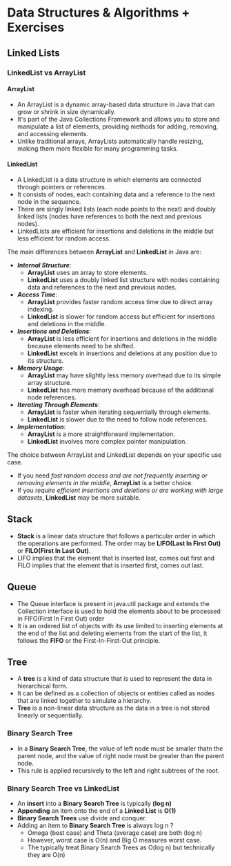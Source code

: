 # Data Structures & Algorithms + Exercises
## Linked Lists
### LinkedList vs ArrayList
#### ArrayList
- An ArrayList is a dynamic array-based data structure in Java that can grow or shrink in size dynamically.
- It's part of the Java Collections Framework and allows you to store and manipulate a list of elements, providing methods for adding, removing, and accessing elements.
- Unlike traditional arrays, ArrayLists automatically handle resizing, making them more flexible for many programming tasks.
#### LinkedList
- A LinkedList is a data structure in which elements are connected through pointers or references.
- It consists of nodes, each containing data and a reference to the next node in the sequence.
- There are singly linked lists (each node points to the next) and doubly linked lists (nodes have references to both the next and previous nodes).
- LinkedLists are efficient for insertions and deletions in the middle but less efficient for random access.

The main differences between **ArrayList** and **LinkedList** in Java are:
- **_Internal Structure_**:
  - **ArrayList** uses an array to store elements.
  - **LinkedList** uses a doubly linked list structure with nodes containing data and references to the next and previous nodes.
- **_Access Time_**:
  - **ArrayList** provides faster random access time due to direct array indexing.
  - **LinkedList** is slower for random access but efficient for insertions and deletions in the middle.
- **_Insertions and Deletions_**:
  - **ArrayList** is less efficient for insertions and deletions in the middle because elements need to be shifted.
  - **LinkedList** excels in insertions and deletions at any position due to its structure.
- **_Memory Usage_**:
  - **ArrayList** may have slightly less memory overhead due to its simple array structure.
  - **LinkedList** has more memory overhead because of the additional node references.
- **_Iterating Through Elements_**:
  - **ArrayList** is faster when iterating sequentially through elements.
  - **LinkedList** is slower due to the need to follow node references.
- **_Implementation_**:
  - **ArrayList** is a more straightforward implementation.
  - **LinkedList** involves more complex pointer manipulation.
 
The choice between ArrayList and LinkedList depends on your specific use case. 
- If you need _fast random access and are not frequently inserting or removing elements in the middle_, **ArrayList** is a better choice.
- If you _require efficient insertions and deletions or are working with large datasets_, **LinkedList** may be more suitable.

## Stack
- **Stack** is a linear data structure that follows a particular order in which the operations are performed. The order may be **LIFO(Last In First Out)** or **FILO(First In Last Out)**.
- LIFO implies that the element that is inserted last, comes out first and FILO implies that the element that is inserted first, comes out last.

## Queue
- The Queue interface is present in java.util package and extends the Collection interface is used to hold the elements about to be processed in FIFO(First In First Out) order
- It is an ordered list of objects with its use limited to inserting elements at the end of the list and deleting elements from the start of the list, it follows the **FIFO** or the First-In-First-Out principle.

## Tree
- A **tree** is a kind of data structure that is used to represent the data in hierarchical form.
- It can be defined as a collection of objects or entities called as nodes that are linked together to simulate a hierarchy.
- **Tree** is a non-linear data structure as the data in a tree is not stored linearly or sequentially.

### Binary Search Tree
- In a **Binary Search Tree**, the value of left node must be smaller thatn the parent node, and the value of right node must be greater than the parent node.
- This rule is applied recursively to the left and right subtrees of the root.

### Binary Search Tree vs LinkedList
- An **insert** into a **Binary Search Tree** is typically **(log n)**
- **Appending** an item onto the end of a **Linked List** is **O(1)**
- **Binary Search Trees** use divide and conquer.
- Adding an item to **Binary Search Tree** is always log n ?
  - Omega (best case) and Theta (average case) are both (log n)
  - However, worst case is O(n) and Big O measures worst case.
  - The typically treat Binary Search Trees as O(log n) but technically they are O(n)
